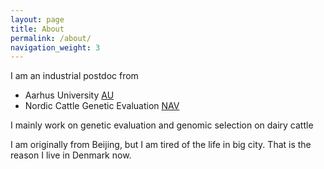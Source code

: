 ```yaml
---
layout: page
title: About
permalink: /about/
navigation_weight: 3
---
```


I am an industrial postdoc from  

-  Aarhus University [AU](http://www.au.dk/en/)    
-  Nordic Cattle Genetic Evaluation [NAV](http://www.nordicebv.info)  

I mainly work on genetic evaluation and genomic selection on dairy cattle


I am originally from Beijing, but I am tired of the life in big city. That is the reason I live in Denmark now.  
